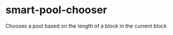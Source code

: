 smart-pool-chooser
==================

Chooses a pool based on the length of a block in the current block
